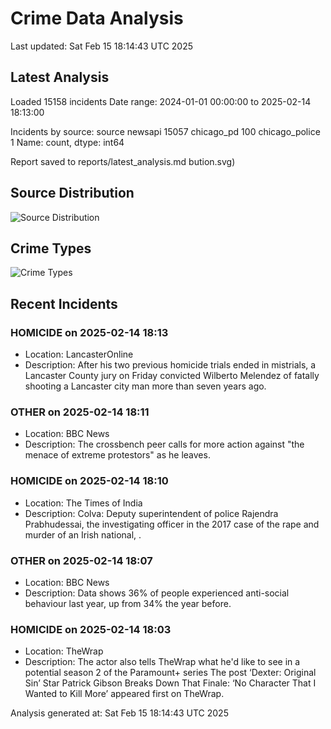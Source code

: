 # Crime Data Analysis
Last updated: Sat Feb 15 18:14:43 UTC 2025

## Latest Analysis

Loaded 15158 incidents
Date range: 2024-01-01 00:00:00 to 2025-02-14 18:13:00

Incidents by source:
source
newsapi           15057
chicago_pd          100
chicago_police        1
Name: count, dtype: int64

Report saved to reports/latest_analysis.md
bution.svg)

## Source Distribution
![Source Distribution](images/source_distribution.svg)

## Crime Types
![Crime Types](images/crime_types.svg)

## Recent Incidents

### HOMICIDE on 2025-02-14 18:13
- Location: LancasterOnline
- Description: After his two previous homicide trials ended in mistrials, a Lancaster County jury on Friday convicted Wilberto Melendez of fatally shooting a Lancaster city man more than seven years ago.


### OTHER on 2025-02-14 18:11
- Location: BBC News
- Description: The crossbench peer calls for more action against "the menace of extreme protestors" as he leaves.


### HOMICIDE on 2025-02-14 18:10
- Location: The Times of India
- Description: Colva: Deputy superintendent of police Rajendra Prabhudessai, the investigating officer in the 2017 case of the rape and murder of an Irish national, .


### OTHER on 2025-02-14 18:07
- Location: BBC News
- Description: Data shows 36% of people experienced anti-social behaviour last year, up from 34% the year before.


### HOMICIDE on 2025-02-14 18:03
- Location: TheWrap
- Description: The actor also tells TheWrap what he'd like to see in a potential season 2 of the Paramount+ series
The post ‘Dexter: Original Sin’ Star Patrick Gibson Breaks Down That Finale: ‘No Character That I Wanted to Kill More’ appeared first on TheWrap.

Analysis generated at: Sat Feb 15 18:14:43 UTC 2025
